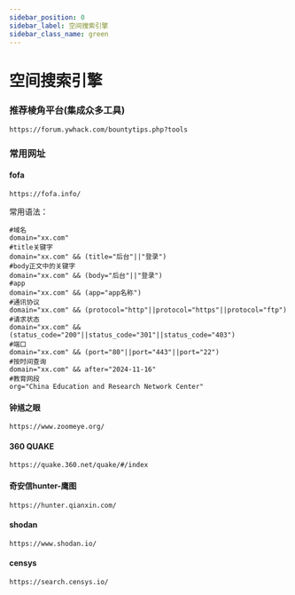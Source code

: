 ```yaml
---
sidebar_position: 0
sidebar_label: 空间搜索引擎
sidebar_class_name: green
---
```


# 空间搜索引擎



### 推荐棱角平台(集成众多工具)

```
https://forum.ywhack.com/bountytips.php?tools
```



### 常用网址

#### fofa

```
https://fofa.info/
```

常用语法：

```shell
#域名
domain="xx.com"
#title关键字
domain="xx.com" && (title="后台"||"登录")
#body正文中的关键字
domain="xx.com" && (body="后台"||"登录")
#app
domain="xx.com" && (app="app名称")
#通讯协议
domain="xx.com" && (protocol="http"||protocol="https"||protocol="ftp")
#请求状态
domain="xx.com" && (status_code="200"||status_code="301"||status_code="403")
#端口
domain="xx.com" && (port="80"||port="443"||port="22")
#按时间查询
domain="xx.com" && after="2024-11-16"
#教育网段
org="China Education and Research Network Center" 
```

#### 钟馗之眼

```
https://www.zoomeye.org/
```

#### 360 QUAKE

```
https://quake.360.net/quake/#/index
```

#### 奇安信hunter-鹰图

```
https://hunter.qianxin.com/
```

#### shodan

```
https://www.shodan.io/
```

#### censys

```
https://search.censys.io/
```

